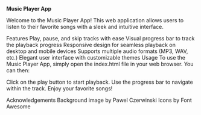 **Music Player App**

Welcome to the Music Player App! This web application allows users to listen to their favorite songs with a sleek and intuitive interface.

Features
Play, pause, and skip tracks with ease
Visual progress bar to track the playback progress
Responsive design for seamless playback on desktop and mobile devices
Supports multiple audio formats (MP3, WAV, etc.)
Elegant user interface with customizable themes
Usage
To use the Music Player App, simply open the index.html file in your web browser. You can then:

Click on the play button to start playback.
Use the progress bar to navigate within the track.
Enjoy your favorite songs!

Acknowledgements
Background image by Pawel Czerwinski
Icons by Font Awesome
